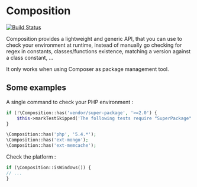 # Composition

[![Build Status](https://secure.travis-ci.org/composition/composition.png)](https://secure.travis-ci.org/composition/composition)

Composition provides a lightweight and generic API, that you can use to check your
environment at runtime, instead of manually go checking for regex in constants,
classes/functions existence, matching a version against a class constant, ...

It only works when using Composer as package management tool.

## Some examples

A single command to check your PHP environment :
``` php
if (!\Composition::has('vendor/super-package', '>=2.0') {
    $this->markTestSkipped('The following tests require "SuperPackage" to be at least at 2.0');
}

\Composition::has('php', '5.4.*');
\Composition::has('ext-mongo');
\Composition::has('ext-memcache');
```

Check the platform :
``` php
if (\Composition::isWindows()) {
// ...
}
```

